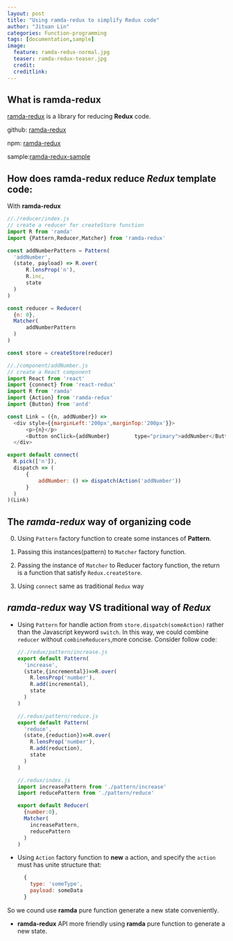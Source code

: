 ```yaml
---
layout: post
title: "Using ramda-redux to simplify Redux code"
author: "Jituan Lin"
categories: Function-programming
tags: [documentation,sample]
image:
  feature: ramda-redux-normal.jpg
  teaser: ramda-redux-teaser.jpg
  credit:
  creditlink:
---
```


## What is **ramda-redux**  

[ramda-redux](https://github.com/jituanlin/ramda-redux) is a library for reducing **Redux** code.

github: [ramda-redux](https://github.com/jituanlin/ramda-redux)

npm: [ramda-redux](https://www.npmjs.com/package/ramda-redux)

sample:[ramda-redux-sample](https://github.com/jituanlin/ramda-redux-sample)

## How does **ramda-redux** reduce *Redux* template code:
With **ramda-redux** 

  ```js
  //./reducer/index.js
  // create a reducer for createStore function
  import R from 'ramda'
  import {Pattern,Reducer,Matcher} from 'ramda-redux'

  const addNumberPattern = Pattern(
  	'addNumber',
  	(state, payload) => R.over(
  		R.lensProp('n'),
  		R.inc,
  		state
  	)
  )

  const reducer = Reducer(
  	{n: 0},
  	Matcher(
  		addNumberPattern
  	)
  )

  const store = createStore(reducer)
  ```

  ```js
  //./component/addNumber.js
  // create a React component
  import React from 'react'
  import {connect} from 'react-redux'
  import R from 'ramda'
  import {Action} from 'ramda-redux'
  import {Button} from 'antd'

  const Link = ({n, addNumber}) =>
  	<div style={{marginLeft:'200px',marginTop:'200px'}}>
  		<p>{n}</p>
  		<Button onClick={addNumber}        type="primary">addNumber</Button>
  	</div>

  export default connect(
  	R.pick(['n']),
  	dispatch => (
  		{
  			addNumber: () => dispatch(Action('addNumber'))
  		}
  	)
  )(Link)
  ``` 

## The *ramda-redux* way of organizing code

0. Using `Pattern` factory function to create some instances of **Pattern**.

1. Passing this instances(pattern) to `Matcher` factory function.

2. Passing the instance of `Matcher` to Reducer factory function, the return is a function that satisfy  `Redux.createStore`.

3. Using `connect` same as traditional `Redux` way


## *ramda-redux* way VS traditional way of *Redux* 

* Using `Pattern` for handle action from `store.dispatch(someAction)` rather than the Javascript keyword `switch`. In this way, we could combine `reducer` without `combineReducers`,more concise. Consider follow code:
  ```js
  //./redux/pattern/increase.js
  export default Pattern(
    'increase',
    (state,{incremental})=>R.over(
      R.lensProp('number'),
      R.add(incremental),
      state
    )
  )

  //.redux/pattern/reduce.js
  export default Pattern(
    'reduce',
    (state,{reduction})=>R.over(
      R.lensProp('number'),
      R.add(reduction),
      state
    )
  )

  //.redux/index.js
  import increasePattern from './pattern/increase'
  import reducePattern from './pattern/reduce'  

  export default Reducer(
    {number:0},
    Matcher(
      increasePattern,
      reducePattern
    )
  )
  ```

* Using `Action` factory function to **new** a action, and specify the `action` must has unite structure that:
  ```js
    {
      type: 'someType',
      payload: someData
    }
  ```
So we cound use **ramda** pure function generate a new state conveniently.

* **ramda-redux** API more friendly using **ramda** pure function to generate a new state.

  
  